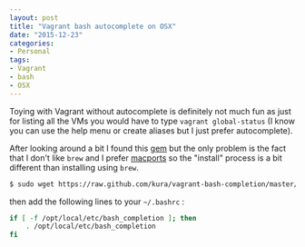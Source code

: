```yaml
---
layout: post
title: "Vagrant bash autocomplete on OSX"
date: "2015-12-23"
categories:
- Personal
tags:
- Vagrant
- bash
- OSX
---
```


Toying with Vagrant without autocomplete is definitely not much fun as just for listing all the VMs you would have to type `vagrant global-status` (I know you can use the help menu or create aliases but I just prefer autocomplete).

After looking around a bit I found this [gem](https://github.com/kura/vagrant-bash-completion) but the only problem is the fact that I don't like `brew` and I prefer [macports](https://www.macports.org) so the "install" process is a bit different than installing using `brew`.

```bash
$ sudo wget https://raw.github.com/kura/vagrant-bash-completion/master/etc/bash_completion.d/vagrant -O /opt/local/share/bash-completion/completions/vagrant
```

then add the following lines to your `~/.bashrc` :

```bash
if [ -f /opt/local/etc/bash_completion ]; then
    . /opt/local/etc/bash_completion
fi
```
